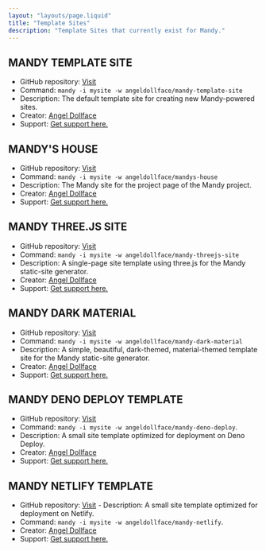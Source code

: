 ```yaml
---
layout: "layouts/page.liquid"
title: "Template Sites"
description: "Template Sites that currently exist for Mandy."
---
```


## MANDY TEMPLATE SITE

- GitHub repository: [Visit](https://github.com/angeldollface/mandy-template-site)
- Command: `mandy -i mysite -w angeldollface/mandy-template-site`
- Description: The default template site for creating new Mandy-powered sites.
- Creator: [Angel Dollface](https://github.com/angeldollface)
- Support: [Get support here.](https://github.com/angeldollface/mandy-template-site/issues)

## MANDY'S HOUSE

- GitHub repository: [Visit](https://github.com/angeldollface/mandys-house)
- Command: `mandy -i mysite -w angeldollface/mandys-house`
- Description: The Mandy site for the project page of the Mandy project.
- Creator: [Angel Dollface](https://github.com/angeldollface)
- Support: [Get support here.](https://github.com/angeldollface/mandys-house/issues)

## MANDY THREE.JS SITE

- GitHub repository: [Visit](https://github.com/angeldollface/mandy-threejs-site)
- Command: `mandy -i mysite -w angeldollface/mandy-threejs-site`
- Description: A single-page site template using three.js for the Mandy static-site generator.
- Creator: [Angel Dollface](https://github.com/angeldollface)
- Support: [Get support here.](https://github.com/angeldollface/mandy-threejs-site/issues)

## MANDY DARK MATERIAL

- GitHub repository: [Visit](https://github.com/angeldollface/mandy-dark-material)
- Command: `mandy -i mysite -w angeldollface/mandy-dark-material`
- Description: A simple, beautiful, dark-themed, material-themed template site for the Mandy static-site generator.
- Creator: [Angel Dollface](https://github.com/angeldollface)
- Support: [Get support here.](https://github.com/angeldollface/mandy-dark-material/issues)

## MANDY DENO DEPLOY TEMPLATE

- GitHub repository: [Visit](https://github.com/angeldollface/mandy-deno-deploy)
- Command: `mandy -i mysite -w angeldollface/mandy-deno-deploy`.
- Description: A small site template optimized for deployment on Deno Deploy.
- Creator: [Angel Dollface](https://github.com/angeldollface)
- Support: [Get support here.](https://github.com/angeldollface/mandy-deno-deploy/issues)

## MANDY NETLIFY TEMPLATE

- GitHub repository: [Visit](https://github.com/angeldollface/mandy-netlify) - Description: A small site template optimized for deployment on Netlify.
- Command: `mandy -i mysite -w angeldollface/mandy-netlify`.
- Creator: [Angel Dollface](https://github.com/angeldollface)
- Support: [Get support here.](https://github.com/angeldollface/mandy-netlify/issues)